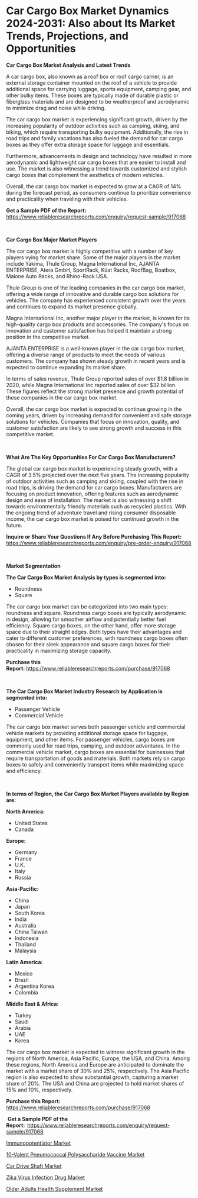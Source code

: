 <p><h1>Car Cargo Box Market Dynamics 2024-2031: Also about Its Market Trends, Projections, and Opportunities</h1></p><p><strong>Car Cargo Box Market Analysis and Latest Trends</strong></p>
<p><p>A car cargo box, also known as a roof box or roof cargo carrier, is an external storage container mounted on the roof of a vehicle to provide additional space for carrying luggage, sports equipment, camping gear, and other bulky items. These boxes are typically made of durable plastic or fiberglass materials and are designed to be weatherproof and aerodynamic to minimize drag and noise while driving.</p><p>The car cargo box market is experiencing significant growth, driven by the increasing popularity of outdoor activities such as camping, skiing, and biking, which require transporting bulky equipment. Additionally, the rise in road trips and family vacations has also fueled the demand for car cargo boxes as they offer extra storage space for luggage and essentials.</p><p>Furthermore, advancements in design and technology have resulted in more aerodynamic and lightweight car cargo boxes that are easier to install and use. The market is also witnessing a trend towards customized and stylish cargo boxes that complement the aesthetics of modern vehicles.</p><p>Overall, the car cargo box market is expected to grow at a CAGR of 14% during the forecast period, as consumers continue to prioritize convenience and practicality when traveling with their vehicles.</p></p>
<p><strong>Get a Sample PDF of the Report:&nbsp;</strong> <a href="https://www.reliableresearchreports.com/enquiry/request-sample/917068">https://www.reliableresearchreports.com/enquiry/request-sample/917068</a></p>
<p>&nbsp;</p>
<p><strong>Car Cargo Box Major Market Players</strong></p>
<p><p>The car cargo box market is highly competitive with a number of key players vying for market share. Some of the major players in the market include Yakima, Thule Group, Magna International Inc, AJANTA ENTERPRISE, Atera GmbH, SportRack, Küat Racks, RoofBag, Boatbox, Malone Auto Racks, and Rhino-Rack USA.</p><p>Thule Group is one of the leading companies in the car cargo box market, offering a wide range of innovative and durable cargo box solutions for vehicles. The company has experienced consistent growth over the years and continues to expand its market presence globally.</p><p>Magna International Inc, another major player in the market, is known for its high-quality cargo box products and accessories. The company's focus on innovation and customer satisfaction has helped it maintain a strong position in the competitive market.</p><p>AJANTA ENTERPRISE is a well-known player in the car cargo box market, offering a diverse range of products to meet the needs of various customers. The company has shown steady growth in recent years and is expected to continue expanding its market share.</p><p>In terms of sales revenue, Thule Group reported sales of over $1.8 billion in 2020, while Magna International Inc reported sales of over $32 billion. These figures reflect the strong market presence and growth potential of these companies in the car cargo box market.</p><p>Overall, the car cargo box market is expected to continue growing in the coming years, driven by increasing demand for convenient and safe storage solutions for vehicles. Companies that focus on innovation, quality, and customer satisfaction are likely to see strong growth and success in this competitive market.</p></p>
<p>&nbsp;</p>
<p><strong>What Are The Key Opportunities For Car Cargo Box Manufacturers?</strong></p>
<p><p>The global car cargo box market is experiencing steady growth, with a CAGR of 3.5% projected over the next five years. The increasing popularity of outdoor activities such as camping and skiing, coupled with the rise in road trips, is driving the demand for car cargo boxes. Manufacturers are focusing on product innovation, offering features such as aerodynamic design and ease of installation. The market is also witnessing a shift towards environmentally friendly materials such as recycled plastics. With the ongoing trend of adventure travel and rising consumer disposable income, the car cargo box market is poised for continued growth in the future.</p></p>
<p><strong>Inquire or Share Your Questions If Any Before Purchasing This Report:</strong> <a href="https://www.reliableresearchreports.com/enquiry/pre-order-enquiry/917068">https://www.reliableresearchreports.com/enquiry/pre-order-enquiry/917068</a></p>
<p>&nbsp;</p>
<p><strong>Market Segmentation</strong></p>
<p><strong>The Car Cargo Box Market Analysis by types is segmented into:</strong></p>
<p><ul><li>Roundness</li><li>Square</li></ul></p>
<p><p>The car cargo box market can be categorized into two main types: roundness and square. Roundness cargo boxes are typically aerodynamic in design, allowing for smoother airflow and potentially better fuel efficiency. Square cargo boxes, on the other hand, offer more storage space due to their straight edges. Both types have their advantages and cater to different customer preferences, with roundness cargo boxes often chosen for their sleek appearance and square cargo boxes for their practicality in maximizing storage capacity.</p></p>
<p><strong>Purchase this Report:&nbsp;</strong><a href="https://www.reliableresearchreports.com/purchase/917068">https://www.reliableresearchreports.com/purchase/917068</a></p>
<p>&nbsp;</p>
<p><strong>The Car Cargo Box Market Industry Research by Application is segmented into:</strong></p>
<p><ul><li>Passenger Vehicle</li><li>Commercial Vehicle</li></ul></p>
<p><p>The car cargo box market serves both passenger vehicle and commercial vehicle markets by providing additional storage space for luggage, equipment, and other items. For passenger vehicles, cargo boxes are commonly used for road trips, camping, and outdoor adventures. In the commercial vehicle market, cargo boxes are essential for businesses that require transportation of goods and materials. Both markets rely on cargo boxes to safely and conveniently transport items while maximizing space and efficiency.</p></p>
<p>&nbsp;</p>
<p><strong>In terms of Region, the Car Cargo Box Market Players available by Region are:</strong></p>
<p>
    <p> <strong> North America: </strong>
        <ul>
            <li>United States</li>
            <li>Canada</li>
        </ul>
        </p> 
    <p> <strong> Europe: </strong>
        <ul>
            <li>Germany</li>
            <li>France</li>
            <li>U.K.</li>
            <li>Italy</li>
            <li>Russia</li>
        </ul>
        </p> 
    <p> <strong> Asia-Pacific: </strong>
        <ul>
            <li>China</li>
            <li>Japan</li>
            <li>South Korea</li>
            <li>India</li>
            <li>Australia</li>
            <li>China Taiwan</li>
            <li>Indonesia</li>
            <li>Thailand</li>
            <li>Malaysia</li>
        </ul>
        </p> 
    <p> <strong> Latin America: </strong>
        <ul>
            <li>Mexico</li>
            <li>Brazil</li>
            <li>Argentina Korea</li>
            <li>Colombia</li>
        </ul>
        </p> 
    <p> <strong> Middle East & Africa: </strong>
        <ul>
            <li>Turkey</li>
            <li>Saudi</li>
            <li>Arabia</li>
            <li>UAE</li>
            <li>Korea</li>
        </ul>
    </p>
    </p>
<p><p>The car cargo box market is expected to witness significant growth in the regions of North America, Asia Pacific, Europe, the USA, and China. Among these regions, North America and Europe are anticipated to dominate the market with a market share of 30% and 25%, respectively. The Asia Pacific region is also expected to show substantial growth, capturing a market share of 20%. The USA and China are projected to hold market shares of 15% and 10%, respectively.</p></p>
<p><strong>Purchase this Report: </strong><a href="https://www.reliableresearchreports.com/purchase/917068">https://www.reliableresearchreports.com/purchase/917068</a></p>
<p>&nbsp;<strong>Get a Sample PDF of the Report:&nbsp;&nbsp;</strong><a href="https://www.reliableresearchreports.com/enquiry/request-sample/917068">https://www.reliableresearchreports.com/enquiry/request-sample/917068</a></p>
<p><strong></strong></p>
<p><p><a href="https://issuu.com/reportprime-2/docs/immunopotentiator-market-size-2030.pptx">Immunopotentiator Market</a></p><p><a href="https://view.publitas.com/reportprime-1/10-valent-pneumococcal-polysaccharide-vaccine-market-size-and-examines-its-market-scope-with-a-primary-focus-on-growth-opportunities-and-forecasted-trends-spanning-from-2023-to-2030/">10-Valent Pneumococcal Polysaccharide Vaccine Market</a></p><p><a href="https://github.com/zjyglelu/Market-Research-Report-List-1/blob/main/car-drive-shaft-market.md">Car Drive Shaft Market</a></p><p><a href="https://issuu.com/reportprime-2/docs/zika-virus-infection-drug-market-size-2030.pptx">Zika Virus Infection Drug Market</a></p><p><a href="https://gratis-rainforest-2ca.notion.site/Older-Adults-Health-Supplement-Market-Research-Report-The-Key-To-Successful-Business-Strategy-Forec-bafc5c9c7c42468585426fb9a18921a5">Older Adults Health Supplement Market</a></p></p>